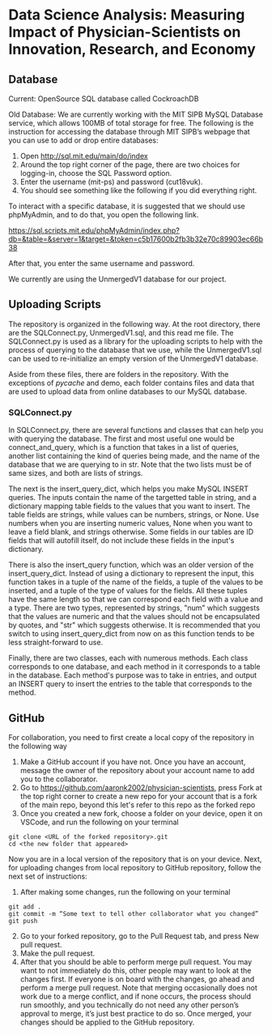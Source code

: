 # Data Science Analysis: Measuring Impact of Physician-Scientists on Innovation, Research, and Economy

## Database
Current:
OpenSource SQL database called CockroachDB


Old Database:
We are currently working with the MIT SIPB MySQL Database service, which allows 100MB of total storage for free.
The following is the instruction for accessing the database through MIT SIPB’s webpage that you can use to add or drop entire databases:

1. Open http://sql.mit.edu/main/do/index
2. Around the top right corner of the page, there are two choices for logging-in, choose the SQL Password option.
3. Enter the username (mit-ps) and password (cut18vuk).
4. You should see something like the following if you did everything right.

To interact with a specific database, it is suggested that we should use phpMyAdmin, and to do that, you open the following link.

https://sql.scripts.mit.edu/phpMyAdmin/index.php?db=&table=&server=1&target=&token=c5b17600b2fb3b32e70c89903ec66b38

After that, you enter the same username and password.

We currently are using the UnmergedV1 database for our project.

## Uploading Scripts

The repository is organized in the following way. At the root directory, there are the SQLConnect.py, UnmergedV1.sql, and this read me file. The SQLConnect.py is used as a library for the uploading scripts to help with the process of querying to the database that we use, while the UnmergedV1.sql can be used to re-initialize an empty version of the UnmergedV1 database.

Aside from these files, there are folders in the repository. With the exceptions of _pycache_ and demo, each folder contains files and data that are used to upload data from online databases to our MySQL database.

### SQLConnect.py

In SQLConnect.py, there are several functions and classes that can help you with querying the database. The first and most useful one would be connect_and_query, which is a function that takes in a list of queries, another list containing the kind of queries being made, and the name of the database that we are querying to in str. Note that the two lists must be of same sizes, and both are lists of strings.

The next is the insert_query_dict, which helps you make MySQL INSERT queries. The inputs contain the name of the targetted table in string, and a dictionary mapping table fields to the values that you want to insert. The table fields are strings, while values can be numbers, strings, or None. Use numbers when you are inserting numeric values, None when you want to leave a field blank, and strings otherwise. Some fields in our tables are ID fields that will autofill itself, do not include these fields in the input's dictionary.

There is also the insert_query function, which was an older version of the insert_query_dict. Instead of using a dictionary to represent the input, this function takes in a tuple of the name of the fields, a tuple of the values to be inserted, and a tuple of the type of values for the fields. All these tuples have the same length so that we can correspond each field with a value and a type. There are two types, represented by strings, "num" which suggests that the values are numeric and that the values should not be encapsulated by quotes, and "str" which suggests otherwise. It is recommended that you switch to using insert_query_dict from now on as this function tends to be less straight-forward to use.

Finally, there are two classes, each with numerous methods. Each class corresponds to one database, and each method in it corresponds to a table in the database. Each method's purpose was to take in entries, and output an INSERT query to insert the entries to the table that corresponds to the method.

## GitHub

For collaboration, you need to first create a local copy of the repository in the following way
1. Make a GitHub account if you have not. Once you have an account, message the owner of the repository about your account name to add you to the collaborator.
2. Go to https://github.com/aaronk2002/physician-scientists, press Fork at the top right corner to create a new repo for your account that is a fork of the main repo, beyond this let's refer to this repo as the forked repo
3. Once you created a new fork, choose a folder on your device, open it on VSCode, and run the following on your terminal
```
git clone <URL of the forked repository>.git
cd <the new folder that appeared>
```
Now you are in a local version of the repository that is on your device. Next, for uploading changes from local repository to GitHub repository, follow the next set of instructions:
1. After making some changes, run the following on your terminal
```
git add .
git commit -m “Some text to tell other collaborator what you changed”
git push
```
2. Go to your forked repository, go to the Pull Request tab, and press New pull request.
3. Make the pull request.
4. After that you should be able to perform merge pull request. You may want to not immediately do this, other people may want to look at the changes first. If everyone is on board with the changes, go ahead and perform a merge pull request. Note that merging occasionally does not work due to a merge conflict, and if none occurs, the process should run smoothly, and you technically do not need any other person’s approval to merge, it’s just best practice to do so. Once merged, your changes should be applied to the GitHub repository.
